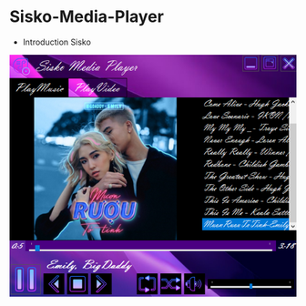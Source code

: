 # Sisko-Media-Player
- Introduction
     Sisko

![This what it look like](https://github.com/ShShee/Sisko-Media-Player/blob/master/ScreenShot.png)
